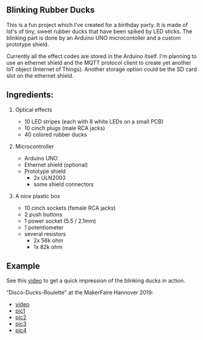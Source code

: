 Blinking Rubber Ducks
---------------------

This is a fun project which I've created for a birthday party.
It is made of lot's of tiny, sweet rubber ducks that have been spiked by LED sticks.
The blinking part is done by an Arduino UNO microcontoller and a custom prototype shield.

Currently all the effect codes are stored in the Arduino itself.
I'm planning to use an ethernet shield and the MQTT protocol client
to create yet another IoT object (Internet of Things).
Another storage option could be the SD card slot on the ethernet shield.

Ingredients:
------------

1. Optical effects
    * 10 LED stripes (each with 8 white LEDs on a small PCB)
    * 10 cinch plugs (male RCA jacks)
    * 40 colored rubber ducks

2. Microcontroller
    * Arduino UNO
    * Ethernet shield (optional)
    * Prototype shield
        - 2x ULN2003
        - some shield connectors

3. A nice plastic box
    * 10 cinch sockets (female RCA jacks)
    * 2 push buttons
    * 1 power socket (5.5 / 2.1mm)
    * 1 potentiometer
    * several resistors
        - 2x 56k ohm
        - 1x 82k ohm

Example
-------

See this [video](https://docs.google.com/file/d/0B8jawPLVqY3PcjE2dVZwUlNvXzQ/edit?usp=sharing "DiscoDucks")
to get a quick impression of the blinking ducks in action.

"Disco-Ducks-Roulette" at the MakerFaire Hannover 2019:
  * [video](https://drive.google.com/file/d/1-CSCXpq4Vx5WX7pSvrVt4ZidkViK5EeQ/view?usp=sharing)
  * [pic1](https://drive.google.com/file/d/1wN0-ipszDfVSyqZ2x3HP5QAR8mgYXf8G/view?usp=sharing)
  * [pic2](https://drive.google.com/file/d/1ME2xAwHJ3WtzgynHtE9jhQ2ywXuJbYTR/view?usp=sharing)
  * [pic3](https://drive.google.com/file/d/1si5OPcyC2P-A2J0TwLTq_nKNKuGZPRwr/view?usp=sharing)
  * [pic4](https://drive.google.com/file/d/1AJw-xUl2EOAB9RQDTROUxVNFUH2IzRi4/view?usp=sharing)
  
